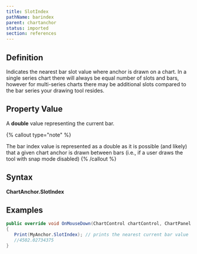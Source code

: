 ```yaml
---
title: SlotIndex
pathName: barindex
parent: chartanchor
status: imported
section: references
---
```


## Definition

Indicates the nearest bar slot value where anchor is drawn on a chart. In a single series chart there will always be equal number of slots and bars, however for multi-series charts there may be additional slots compared to the bar series your drawing tool resides.

## Property Value

A **double** value representing the current bar.

{% callout type="note" %}

The bar index value is represented as a double as it is possible (and likely) that a given chart anchor is drawn between bars (i.e., if a user draws the tool with snap mode disabled)
{% /callout %}

## Syntax

**ChartAnchor.SlotIndex**

## Examples

```csharp
public override void OnMouseDown(ChartControl chartControl, ChartPanel chartPanel, ChartScale chartScale, ChartAnchor dataPoint)
{
   Print(MyAnchor.SlotIndex); // prints the nearest current bar value
   //4502.02734375
}
```
